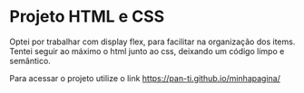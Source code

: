 # Projeto HTML e CSS

Optei por trabalhar com display flex, para facilitar na organização dos items. Tentei seguir ao máximo o html junto ao css, deixando um código limpo e semântico.

Para acessar o projeto utilize o link https://pan-ti.github.io/minhapagina/
